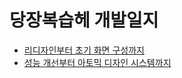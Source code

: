 # 당장복습헤 개발일지
- [리디자인부터 초기 화면 구성까지](/blog/DevLogs/review-note/20230815~20230827)
- [성능 개선부터 아토믹 디자인 시스템까지](/blog/DevLogs/review-note/20231125-20231206)